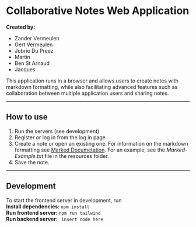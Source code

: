 # Collaborative Notes Web Application

<strong>Created by:</strong>
- Zander Vermeulen
- Gert Vermeulen
- Jobrie Du Preez
- Martin
- Ben St Arnaud
- Jacques

<p>This application runs in a browser and allows users to create notes with markdown formatting, while also facilitating advanced features such as collaboration between multiple application users and sharing notes.</p>

---

## How to use
1. Run the servers (see development)
2. Register or log in from the log in page
3. Create a note or open an existing one. For information on the markdown formatting see [Marked Documetation](https://marked.js.org/). For an example, see the *Marked-Example.txt* file in the resources folder. 
4. Save the note.

---

## Development
To start the frontend server in development, run<br>
<strong>Install dependencies: </strong> <code>npm install</code><br>
<strong>Run frontend server: </strong> <code>npm run tailwind</code><br>
<strong>Run backend server: </strong> <code> insert code here </code><br>
